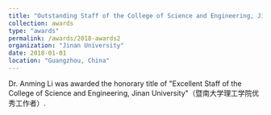 ```yaml
---
title: "Outstanding Staff of the College of Science and Engineering, Jinan University"
collection: awards
type: "awards"
permalink: /awards/2018-awards2
organization: "Jinan University"
date: 2018-01-01
location: "Guangzhou, China"
---
```


Dr. Anming Li was awarded the honorary title of "Excellent Staff of the College of Science and Engineering, Jinan University"（暨南大学理工学院优秀工作者）.
